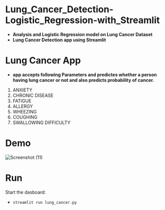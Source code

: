 # Lung_Cancer_Detection-Logistic_Regression-with_Streamlit

- **Analysis and Logistic Regression model on Lung Cancer Dataset**
- **Lung Cancer Detection app using Streamlit**

# Lung Cancer App

- **app accepts following Parameters and predictes whether a person having lung cancer or not and also predicts probability of cancer.**
1. ANXIETY 
2. CHRONIC DISEASE
3. FATIGUE
4. ALLERGY
5. WHEEZING
6. COUGHING
7. SWALLOWING DIFFICULTY

# Demo

![Screenshot (11)](https://user-images.githubusercontent.com/111117591/202398006-f9f1c4cc-f226-4214-b6a0-973bdddc2f08.png)


# Run
Start the dasboard:

- `streamlit run lung_cancer.py`

